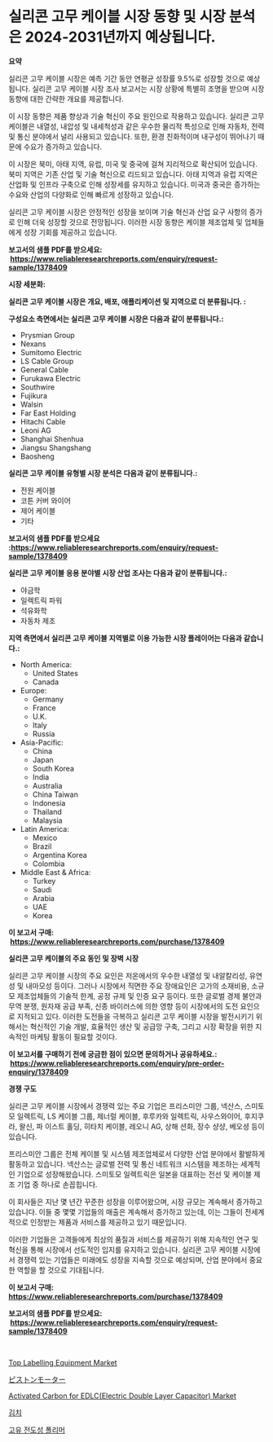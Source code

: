 <p><h1>실리콘 고무 케이블 시장 동향 및 시장 분석은 2024-2031년까지 예상됩니다.</h1></p><p><strong>요약</strong></p>
<p><p>실리콘 고무 케이블 시장은 예측 기간 동안 연평균 성장률 9.5%로 성장할 것으로 예상됩니다. 실리콘 고무 케이블 시장 조사 보고서는 시장 상황에 특별히 조명을 받으며 시장 동향에 대한 간략한 개요를 제공합니다. </p><p>이 시장 동향은 제품 향상과 기술 혁신이 주요 원인으로 작용하고 있습니다. 실리콘 고무 케이블은 내열성, 내압성 및 내세척성과 같은 우수한 물리적 특성으로 인해 자동차, 전력 및 통신 분야에서 널리 사용되고 있습니다. 또한, 환경 친화적이며 내구성이 뛰어나기 때문에 수요가 증가하고 있습니다.</p><p>이 시장은 북미, 아태 지역, 유럽, 미국 및 중국에 걸쳐 지리적으로 확산되어 있습니다. 북미 지역은 기존 산업 및 기술 혁신으로 리드되고 있습니다. 아태 지역과 유럽 지역은 산업화 및 인프라 구축으로 인해 성장세를 유지하고 있습니다. 미국과 중국은 증가하는 수요와 산업의 다양화로 인해 빠르게 성장하고 있습니다.</p><p>실리콘 고무 케이블 시장은 안정적인 성장을 보이며 기술 혁신과 산업 요구 사항의 증가로 인해 더욱 성장할 것으로 전망됩니다. 이러한 시장 동향은 케이블 제조업체 및 업체들에게 성장 기회를 제공하고 있습니다.</p></p>
<p><strong>보고서의 샘플 PDF를 받으세요: &nbsp;<a href="https://www.reliableresearchreports.com/enquiry/request-sample/1378409">https://www.reliableresearchreports.com/enquiry/request-sample/1378409</a></strong></p>
<p><strong>시장 세분화:</strong></p>
<p><strong> 실리콘 고무 케이블 시장은 개요, 배포, 애플리케이션 및 지역으로 더 분류됩니다. :</strong></p>
<p><strong>구성요소 측면에서는 실리콘 고무 케이블 시장은 다음과 같이 분류됩니다.:</strong></p>
<p><ul><li>Prysmian Group</li><li>Nexans</li><li>Sumitomo Electric</li><li>LS Cable Group</li><li>General Cable</li><li>Furukawa Electric</li><li>Southwire</li><li>Fujikura</li><li>Walsin</li><li>Far East Holding</li><li>Hitachi Cable</li><li>Leoni AG</li><li>Shanghai Shenhua</li><li>Jiangsu Shangshang</li><li>Baosheng</li></ul></p>
<p><strong> 실리콘 고무 케이블 유형별 시장 분석은 다음과 같이 분류됩니다.:</strong></p>
<p><ul><li>전원 케이블</li><li>코튼 커버 와이어</li><li>제어 케이블</li><li>기타</li></ul></p>
<p><strong>보고서의 샘플 PDF를 받으세요 :<a href="https://www.reliableresearchreports.com/enquiry/request-sample/1378409">https://www.reliableresearchreports.com/enquiry/request-sample/1378409</a></strong></p>
<p><strong> 실리콘 고무 케이블 응용 분야별 시장 산업 조사는 다음과 같이 분류됩니다.:</strong></p>
<p><ul><li>야금학</li><li>일렉트릭 파워</li><li>석유화학</li><li>자동차 제조</li></ul></p>
<p><strong>지역 측면에서 실리콘 고무 케이블 지역별로 이용 가능한 시장 플레이어는 다음과 같습니다.:</strong></p>
<p><ul>
    <li>
        North America:
        <ul>
            <li>United States</li>
            <li>Canada</li>
        </ul>
    </li>
    <li>
        Europe:
        <ul>
            <li>Germany</li>
            <li>France</li>
            <li>U.K.</li>
            <li>Italy</li>
            <li>Russia</li>
        </ul>
    </li>
    <li>
        Asia-Pacific:
        <ul>
            <li>China</li>
            <li>Japan</li>
            <li>South Korea</li>
            <li>India</li>
            <li>Australia</li>
            <li>China Taiwan</li>
            <li>Indonesia</li>
            <li>Thailand</li>
            <li>Malaysia</li>
        </ul>
    </li>
    <li>
        Latin America:
        <ul>
            <li>Mexico</li>
            <li>Brazil</li>
            <li>Argentina Korea</li>
            <li>Colombia</li>
        </ul>
    </li>
    <li>
        Middle East & Africa:
        <ul>
            <li>Turkey</li>
            <li>Saudi</li>
            <li>Arabia</li>
            <li>UAE</li>
            <li>Korea</li>
        </ul>
    </li>
    </ul></p>
<p><strong>이 보고서 구매: &nbsp;<a href="https://www.reliableresearchreports.com/purchase/1378409">https://www.reliableresearchreports.com/purchase/1378409</a></strong></p>
<p><strong>실리콘 고무 케이블의 주요 동인 및 장벽 시장</strong></p>
<p><p>실리콘 고무 케이블 시장의 주요 요인은 저온에서의 우수한 내열성 및 내알칼리성, 유연성 및 내마모성 등이다. 그러나 시장에서 직면한 주요 장애요인은 고가의 소재비용, 소규모 제조업체들의 기술적 한계, 공정 규제 및 인증 요구 등이다. 또한 글로벌 경제 불안과 무역 분쟁, 원자재 공급 부족, 신종 바이러스에 의한 영향 등이 시장에서의 도전 요인으로 지적되고 있다. 이러한 도전들을 극복하고 실리콘 고무 케이블 시장을 발전시키기 위해서는 혁신적인 기술 개발, 효율적인 생산 및 공급망 구축, 그리고 시장 확장을 위한 지속적인 마케팅 활동이 필요할 것이다.</p></p>
<p><strong>이 보고서를 구매하기 전에 궁금한 점이 있으면 문의하거나 공유하세요.: &nbsp;<a href="https://www.reliableresearchreports.com/enquiry/pre-order-enquiry/1378409">https://www.reliableresearchreports.com/enquiry/pre-order-enquiry/1378409</a></strong></p>
<p><strong>경쟁 구도</strong></p>
<p><p>실리콘 고무 케이블 시장에서 경쟁력 있는 주요 기업은 프리스미안 그룹, 넥산스, 스미토모 일렉트릭, LS 케이블 그룹, 제너럴 케이블, 후루카와 일렉트릭, 사우스와이어, 후지쿠라, 왈신, 파 이스트 홀딩, 히타치 케이블, 레오니 AG, 상해 션화, 장수 샹샹, 베오셩 등이 있습니다.</p><p>프리스미안 그룹은 전체 케이블 및 시스템 제조업체로서 다양한 산업 분야에서 활발하게 활동하고 있습니다. 넥산스는 글로벌 전력 및 통신 네트워크 시스템을 제조하는 세계적인 기업으로 성장해왔습니다. 스미토모 일렉트릭은 일본을 대표하는 전선 및 케이블 제조 기업 중 하나로 손꼽힙니다.</p><p>이 회사들은 지난 몇 년간 꾸준한 성장을 이루어왔으며, 시장 규모는 계속해서 증가하고 있습니다. 이들 중 몇몇 기업들의 매출은 계속해서 증가하고 있는데, 이는 그들이 전세계적으로 인정받는 제품과 서비스를 제공하고 있기 때문입니다.</p><p>이러한 기업들은 고객들에게 최상의 품질과 서비스를 제공하기 위해 지속적인 연구 및 혁신을 통해 시장에서 선도적인 입지를 유지하고 있습니다. 실리콘 고무 케이블 시장에서 경쟁력 있는 기업들은 미래에도 성장을 지속할 것으로 예상되며, 산업 분야에서 중요한 역할을 할 것으로 기대됩니다.</p></p>
<p><strong>이 보고서 구매: &nbsp; <a href="https://www.reliableresearchreports.com/purchase/1378409">https://www.reliableresearchreports.com/purchase/1378409</a></strong></p>
<p><strong>보고서의 샘플 PDF를 받으세요: &nbsp;<a href="https://www.reliableresearchreports.com/enquiry/request-sample/1378409">https://www.reliableresearchreports.com/enquiry/request-sample/1378409</a></strong><strong></strong></p>
<p>&nbsp;</p>
<p><p><a href="https://issuu.com/reportprime-2/docs/top-labelling-equipment-market-size-2030.pptx">Top Labelling Equipment Market</a></p><p><a href="https://github.com/dzy793153605/Market-Research-Report-List-1/blob/main/3988876819.md">ピストンモーター</a></p><p><a href="https://github.com/marloy8/Market-Research-Report-List-3/blob/main/activated-carbon-for-edlcelectric-double-layer-capacitor-market.md">Activated Carbon for EDLC(Electric Double Layer Capacitor) Market</a></p><p><a href="https://medium.com/@bereniceroberts1978/%EA%B9%80%EC%B9%98-%EC%8B%9C%EC%9E%A5-%ED%86%B5%EC%B0%B0-%EC%8B%9C%EC%9E%A5-%EB%8F%99%ED%96%A5-%EC%84%B1%EC%9E%A5-2024%EB%85%84%EB%B6%80%ED%84%B0-2031%EB%85%84%EA%B9%8C%EC%A7%80-%EC%98%88%EC%B8%A1%EB%90%9C-%EA%B2%83-efad8c71034c">김치</a></p><p><a href="https://github.com/plelbej847484502/Market-Research-Report-List-1/blob/main/3682876510.md">고유 전도성 폴리머</a></p></p>